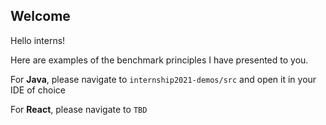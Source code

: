 ## Welcome
Hello interns!

Here are examples of the benchmark principles I have presented to you.

For **Java**, please navigate to
`internship2021-demos/src` and open it in your IDE of choice

For **React**, please navigate to
`TBD`
